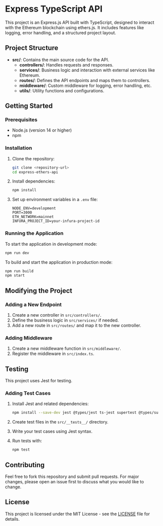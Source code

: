 # Express TypeScript API

This project is an Express.js API built with TypeScript, designed to interact with the Ethereum blockchain using ethers.js. It includes features like logging, error handling, and a structured project layout.

## Project Structure

- **src/**: Contains the main source code for the API.
  - **controllers/**: Handles requests and responses.
  - **services/**: Business logic and interaction with external services like Ethereum.
  - **routes/**: Defines the API endpoints and maps them to controllers.
  - **middleware/**: Custom middleware for logging, error handling, etc.
  - **utils/**: Utility functions and configurations.

## Getting Started

### Prerequisites

- Node.js (version 14 or higher)
- npm

### Installation

1. Clone the repository:
   ```bash
   git clone <repository-url>
   cd express-ethers-api
   ```

2. Install dependencies:
   ```bash
   npm install
   ```

3. Set up environment variables in a `.env` file:
   ```plaintext
   NODE_ENV=development
   PORT=3000
   ETH_NETWORK=mainnet
   INFURA_PROJECT_ID=your-infura-project-id
   ```

### Running the Application

To start the application in development mode:
```bash
npm run dev
```

To build and start the application in production mode:
```bash
npm run build
npm start
```

## Modifying the Project

### Adding a New Endpoint

1. Create a new controller in `src/controllers/`.
2. Define the business logic in `src/services/` if needed.
3. Add a new route in `src/routes/` and map it to the new controller.

### Adding Middleware

1. Create a new middleware function in `src/middleware/`.
2. Register the middleware in `src/index.ts`.

## Testing

This project uses Jest for testing.

### Adding Test Cases

1. Install Jest and related dependencies:
   ```bash
   npm install --save-dev jest @types/jest ts-jest supertest @types/supertest
   ```

2. Create test files in the `src/__tests__/` directory.
3. Write your test cases using Jest syntax.
4. Run tests with:
   ```bash
   npm test
   ```

## Contributing

Feel free to fork this repository and submit pull requests. For major changes, please open an issue first to discuss what you would like to change.

## License

This project is licensed under the MIT License - see the [LICENSE](LICENSE) file for details.
